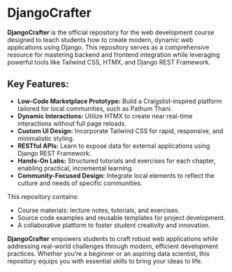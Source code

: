 # **DjangoCrafter**

**DjangoCrafter** is the official repository for the web development course designed to teach students how to create modern, dynamic web applications using Django. This repository serves as a comprehensive resource for mastering backend and frontend integration while leveraging powerful tools like Tailwind CSS, HTMX, and Django REST Framework. 

## **Key Features:**
- **Low-Code Marketplace Prototype:** Build a Craigslist-inspired platform tailored for local communities, such as Pathum Thani.
- **Dynamic Interactions:** Utilize HTMX to create near real-time interactions without full page reloads.
- **Custom UI Design:** Incorporate Tailwind CSS for rapid, responsive, and minimalistic styling.
- **RESTful APIs:** Learn to expose data for external applications using Django REST Framework.
- **Hands-On Labs:** Structured tutorials and exercises for each chapter, enabling practical, incremental learning.
- **Community-Focused Design:** Integrate local elements to reflect the culture and needs of specific communities.

This repository contains:
- Course materials: lecture notes, tutorials, and exercises.
- Source code examples and reusable templates for project development.
- A collaborative platform to foster student creativity and innovation.

**DjangoCrafter** empowers students to craft robust web applications while addressing real-world challenges through modern, efficient development practices. Whether you’re a beginner or an aspiring data scientist, this repository equips you with essential skills to bring your ideas to life.

